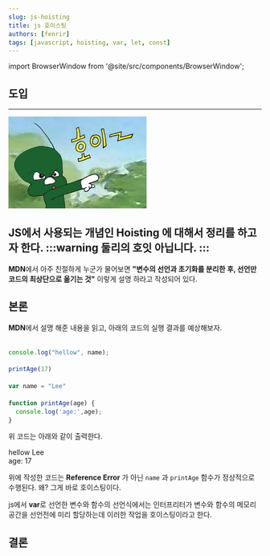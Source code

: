 ```yaml
---
slug: js-hoisting
title: js 호이스팅
authors: [fenrir]
tags: [javascript, hoisting, var, let, const]
---
```


import BrowserWindow from '@site/src/components/BrowserWindow';

## 도입
---
![Example banner](./hoisting_img_1.jpg)

JS에서 사용되는 개념인 **Hoisting** 에 대해서 정리를 하고자 한다.
:::warning
둘리의 호잇 아닙니다.
:::
---

**MDN**에서 아주 친절하게 누군가 물어보면  **"변수의 선언과 초기화를 분리한 후, 선언만 코드의 최상단으로 옮기는 것"** 이렇게 설명 하라고 작성되어 있다.

<!--truncate-->

## 본론

**MDN**에서 설명 해준 내용을 읽고, 아래의 코드의 실행 결과를 예상해보자.

```js

console.log("hellow", name);

printAge(17)

var name = "Lee"

function printAge(age) {
  console.log('age:',age);
}

```
위 코드는 아래와 같이 출력한다. 

<BrowserWindow>

hellow Lee  
age: 17

</BrowserWindow>


위에 작성한 코드는 **Reference Error** 가 아닌 `name` 과 `printAge` 함수가 정상적으로 수행된다. 
왜? 그게 바로 호이스팅이다.

js에서 **var**로 선언한 변수와 함수의 선언식에서는 인터프리터가 변수와 함수의 메모리 공간을 선언전에 미리 할당하는데
이러한 작업을 호이스팅이라고 한다.


## 결론
